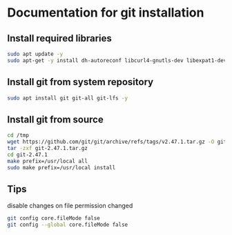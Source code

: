 # Documentation for git installation

## Install required libraries

```bash
sudo apt update -y
sudo apt-get -y install dh-autoreconf libcurl4-gnutls-dev libexpat1-dev gettext libz-dev libssl-dev build-essential
```

## Install git from system repository

```bash
sudo apt install git git-all git-lfs -y
```

## Install git from source

```bash
cd /tmp
wget https://github.com/git/git/archive/refs/tags/v2.47.1.tar.gz -O git-2.47.1.tar.gz
tar -zxf git-2.47.1.tar.gz
cd git-2.47.1
make prefix=/usr/local all
sudo make prefix=/usr/local install
```

## Tips

disable changes on file permission changed

```bash
git config core.fileMode false
git config --global core.fileMode false
```